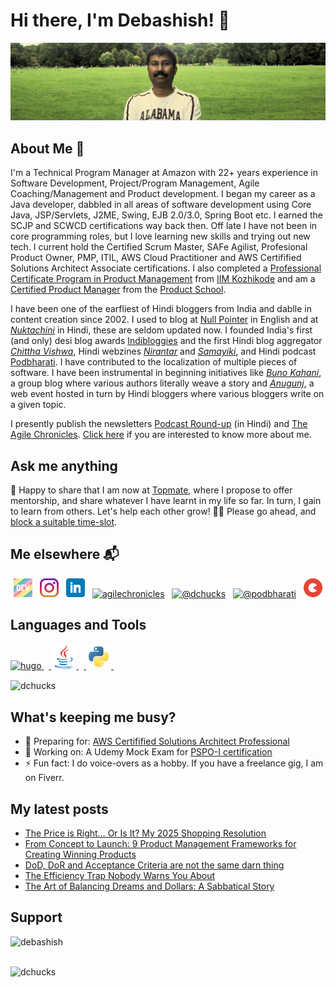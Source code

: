 # Hi there, I'm Debashish! 👋

![Banner Image](https://github.com/dchucks/dchucks/blob/995ee9393ce05198191a18187fb64d2402075d92/icons/banner-1.png)

## About Me 🚀
I'm a Technical Program Manager at Amazon with 22+ years experience in Software Development, Project/Program Management, Agile Coaching/Management and Product development. I began my career as a Java developer, dabbled in all areas of software development using Core Java, JSP/Servlets, J2ME, Swing, EJB 2.0/3.0, Spring Boot etc. I earned the SCJP and SCWCD certifications way back then. Off late I have not been in core programming roles, but I love learning new skills and trying out new tech. I current hold the Certified Scrum Master, SAFe Agilist, Profesional Product Owner, PMP, ITIL, AWS Cloud Practitioner and AWS Certifified Solutions Architect Associate certifications. I also completed a [Professional Certificate Program in Product Management](https://iimkozhikode.emeritus.org/iimk-professional-certificate-programme-in-product-management) from [IIM Kozhikode](https://www.iimk.ac.in/) and am a [Certified Product Manager](https://productschool.com/product-manager-certification) from the [Product School](https://productschool.com/).

I have been one of the earfliest of Hindi bloggers from India and dablle in content creation  since 2002. I used to blog at [Null Pointer](http://nullpointer.debashish.com) in English and at *[Nuktachini](http://nuktachini.debashish.com)* in Hindi, these are seldom updated now. I founded India's first (and only) desi blog awards [Indibloggies](http://indibloggies.blogspot.com) and the first Hindi blog aggregator *[Chittha Vishwa](http://www.myjavaserver.com/~hindi/)*, Hindi webzines *[Nirantar](http://nirantar.org)* and *[Samayiki](http://samayiki.com)*, and Hindi podcast [Podbharati](http://podbharati.com). I have contributed to the localization of multiple pieces of software. I have been instrumental in beginning initiatives like *[Buno Kahani](http://bunokahani.blogspot.com)*, a group blog where various authors literally weave a story and *[Anugunj](https://web.archive.org/web/20080509161849/http://akshargram.com/sarvagya/index.php/Anugunj)*, a web event hosted in turn by Hindi bloggers where various bloggers write on a given topic. 

I presently publish the newsletters [Podcast Round-up](http://parikrama.substack.com) (in Hindi) and [The Agile Chronicles](https://medium.com/the-agile-chronicles). [Click here](http://nullpointer.debashish.com/about/about-the-author) if you are interested to know more about me.

## Ask me anything
📣 Happy to share that I am now at [Topmate](https://topmate.io/debashishc), where I propose to offer mentorship, and share whatever I have learnt in my life so far. In turn, I gain to learn from others. Let's help each other grow! 💪🌟 Please go ahead, and [block a suitable time-slot](https://topmate.io/debashishc).   

## Me elsewhere 📬
<p align='center'>
  <a href="https://dev.to/dchucks"><img height="30" src="https://github.com/dchucks/dchucks/blob/d64b0c234cd064fd12a1b0eaa22b4040c099bd18/icons/dev.png?raw=true"></a>&nbsp;&nbsp;
  <a href="https://instagram.com/podbharati"><img height="30" src="https://github.com/dchucks/dchucks/blob/d64b0c234cd064fd12a1b0eaa22b4040c099bd18/icons/instagram.jpg?raw=true"></a>&nbsp;&nbsp;
  <a href="https://www.linkedin.com/in/debashishc/"><img height="30" src="https://github.com/dchucks/dchucks/blob/d64b0c234cd064fd12a1b0eaa22b4040c099bd18/icons/linkedin.png?raw=true"></a>&nbsp;&nbsp;
  <a href="https://instagram.com/agilechronicles" target="blank"><img src="https://raw.githubusercontent.com/rahuldkjain/github-profile-readme-generator/master/src/images/icons/Social/instagram.svg" alt="agilechronicles" height="30"/></a>&nbsp;&nbsp;
  <a href="https://medium.com/@dchucks" target="blank"><img src="https://raw.githubusercontent.com/rahuldkjain/github-profile-readme-generator/master/src/images/icons/Social/medium.svg" alt="@dchucks" height="30" /></a>&nbsp;&nbsp;
  <a href="https://www.youtube.com/c/@podbharati" target="blank"><img src="https://raw.githubusercontent.com/rahuldkjain/github-profile-readme-generator/master/src/images/icons/Social/youtube.svg" alt="@podbharati" height="30" /></a>&nbsp;&nbsp;
  <a href="https://topmate.io/debashishc" target="blank"><img height="30" alt="Debashish at Topmate" src="https://github.com/dchucks/dchucks/blob/81d4a8fad2c4273fc76f6455ea8da7ce4d77e4cb/icons/topmate.png?raw=true"></a>
</p>

## Languages and Tools
<p align="left"> <a href="https://gohugo.io/" target="_blank" rel="noreferrer"> <img src="https://api.iconify.design/logos-hugo.svg" alt="hugo" width="40" height="40"/> </a> &nbsp;&nbsp;<a href="https://www.java.com" target="_blank" rel="noreferrer"> <img src="https://raw.githubusercontent.com/devicons/devicon/master/icons/java/java-original.svg" alt="java" width="40" height="40"/> </a> &nbsp;&nbsp;<a href="https://www.python.org" target="_blank" rel="noreferrer"> <img src="https://raw.githubusercontent.com/devicons/devicon/master/icons/python/python-original.svg" alt="python" width="40" height="40"/> </a> &nbsp;&nbsp;</p>
<p><img align="center" src="https://github-readme-stats.vercel.app/api/top-langs?username=dchucks&show_icons=true&locale=en&layout=compact" alt="dchucks" /></p>

## What's keeping me busy? 
- 🌱 Preparing for: [AWS Certifified Solutions Architect Professional](https://aws.amazon.com/certification/certified-solutions-architect-professional/)
- 🔭 Working on: A Udemy Mock Exam for [PSPO-I certification](https://www.scrum.org/assessments/professional-scrum-product-owner-i-certification)
- ⚡ Fun fact: I do voice-overs as a hobby. If you have a freelance gig, I am on Fiverr.
<!--
- 🌍 Languages: **[programming languages and human languages you speak]**
- 📫 How to reach me: **[your email address or other contact information]**

-->

## My latest posts
<!-- BLOG-POST-LIST:START -->
- [The Price is Right… Or Is It? My 2025 Shopping Resolution](https://medium.com/@dchucks/the-price-is-right-or-is-it-my-2025-shopping-resolution-3f988daaf27f?source=rss-85fec222135e------2)
- [From Concept to Launch: 9 Product Management Frameworks for Creating Winning Products](https://medium.com/the-agile-chronicles/key-product-management-frameworks-for-creating-winning-products-9d515dae23a?source=rss-85fec222135e------2)
- [DoD, DoR and Acceptance Criteria are not the same darn thing](https://medium.com/the-agile-chronicles/dod-dor-and-acceptance-criteria-and-not-the-same-darn-thing-eec5ca260d48?source=rss-85fec222135e------2)
- [The Efficiency Trap Nobody Warns You About](https://medium.com/@dchucks/the-efficiency-trap-nobody-warns-you-about-d6c5758c4c13?source=rss-85fec222135e------2)
- [The Art of Balancing Dreams and Dollars: A Sabbatical Story](https://medium.com/the-agile-chronicles/illiquid-careers-passion-vs-pragmatism-da1926aa4ad6?source=rss-85fec222135e------2)
<!-- BLOG-POST-LIST:END -->

## Support
<p align="left"><a href="https://ko-fi.com/debashish"> <img align="left" src="https://cdn.ko-fi.com/cdn/kofi3.png?v=3" height="30" alt="debashish" /></a><br/><br/>
<p align="left"><img src="https://komarev.com/ghpvc/?username=dchucks&label=Profile%20views&color=0e75b6&style=flat" alt="dchucks" /> </p>

